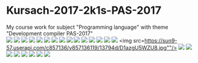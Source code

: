 # Kursach-2017-2k1s-PAS-2017
My course work for subject "Programming language" with theme "Development compiler PAS-2017"
<br/>
<img src="https://sun9-24.userapi.com/c857136/v857136119/1379d3/31QCd16Pq8M.jpg"/>
<img src="https://sun9-54.userapi.com/c857136/v857136119/137889/_8jpWvdjXAk.jpg"/>
<img src="https://sun9-40.userapi.com/c857136/v857136119/137892/ajBW2WFPTJI.jpg"/>
<img src="https://sun9-71.userapi.com/c857136/v857136119/13789b/f2WrXSWWipQ.jpg"/>
<img src="https://sun9-66.userapi.com/c857136/v857136119/1378a4/5AE4eggV_J0.jpg"/>
<img src="https://sun9-63.userapi.com/c857136/v857136119/1378b5/0eUEaqX-58o.jpg"/>
<img src="https://sun9-18.userapi.com/c857136/v857136119/1378c6/P80vrzhZRjY.jpg"/>
<img src="https://sun9-27.userapi.com/c857136/v857136119/1378df/bSkF5juXaVk.jpg"/>
<img src="https://sun9-6.userapi.com/c857136/v857136119/1378f2/1pj0trzdw10.jpg"/>
<img src="https://sun9-20.userapi.com/c857136/v857136119/137904/Qwz7Z1TfEiA.jpg"/>
<img src="https://sun9-54.userapi.com/c857136/v857136119/13790d/wWMq474ZqJg.jpg"/>
<img src="https://sun9-31.userapi.com/c857136/v857136119/137916/KKkbAIK0CI8.jpg"/>
<img src="https://sun9-65.userapi.com/c857136/v857136119/13791f/9CVm5L1QG14.jpg"/>
<img src="https://sun9-47.userapi.com/c857136/v857136119/137928/csVQIlnUv4U.jpg"/>
<img src="https://sun9-47.userapi.com/c857136/v857136119/137944/2_3nOZk2-YY.jpg"/>
<img src=https://sun9-57.userapi.com/c857136/v857136119/13794d/D1azgU5WZU8.jpg""/>
<img src="https://sun9-2.userapi.com/c857136/v857136119/137956/0zGi5g_XmKw.jpg"/>
<img src="https://sun9-35.userapi.com/c857136/v857136119/13795f/Jc1fkbyucmc.jpg"/>
<img src="https://sun9-54.userapi.com/c857136/v857136119/137889/_8jpWvdjXAk.jpg"/>
<img src="https://sun9-40.userapi.com/c857136/v857136119/137892/ajBW2WFPTJI.jpg"/>
<img src="https://sun9-71.userapi.com/c857136/v857136119/13789b/f2WrXSWWipQ.jpg"/>
<img src="https://sun9-66.userapi.com/c857136/v857136119/1378a4/5AE4eggV_J0.jpg"/>
<img src="https://sun9-63.userapi.com/c857136/v857136119/1378b5/0eUEaqX-58o.jpg"/>
<img src="https://sun9-18.userapi.com/c857136/v857136119/1378c6/P80vrzhZRjY.jpg"/>

